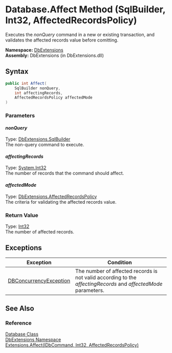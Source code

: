 Database.Affect Method (SqlBuilder, Int32, AffectedRecordsPolicy)
=================================================================
Executes the *nonQuery* command in a new or existing transaction, and validates the affected records value before comitting.

**Namespace:** [DbExtensions][1]  
**Assembly:** DbExtensions (in DbExtensions.dll)

Syntax
------

```csharp
public int Affect(
	SqlBuilder nonQuery,
	int affectingRecords,
	AffectedRecordsPolicy affectedMode
)
```

### Parameters

#### *nonQuery*
Type: [DbExtensions.SqlBuilder][2]  
The non-query command to execute.

#### *affectingRecords*
Type: [System.Int32][3]  
The number of records that the command should affect.

#### *affectedMode*
Type: [DbExtensions.AffectedRecordsPolicy][4]  
The criteria for validating the affected records value.

### Return Value
Type: [Int32][3]  
The number of affected records.

Exceptions
----------

Exception                   | Condition                                                                                                      
--------------------------- | -------------------------------------------------------------------------------------------------------------- 
[DBConcurrencyException][5] | The number of affected records is not valid according to the *affectingRecords* and *affectedMode* parameters. 


See Also
--------

### Reference
[Database Class][6]  
[DbExtensions Namespace][1]  
[Extensions.Affect(IDbCommand, Int32, AffectedRecordsPolicy)][7]  

[1]: ../README.md
[2]: ../SqlBuilder/README.md
[3]: http://msdn.microsoft.com/en-us/library/td2s409d
[4]: ../AffectedRecordsPolicy/README.md
[5]: http://msdn.microsoft.com/en-us/library/bsdf9tb2
[6]: README.md
[7]: ../Extensions/Affect_1.md